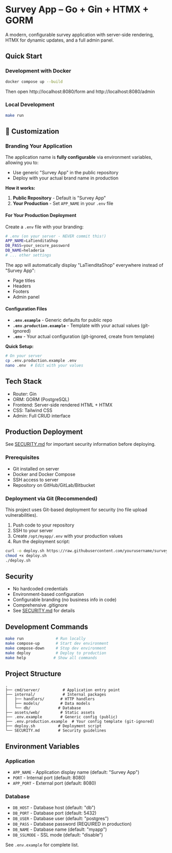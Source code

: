 # Survey App – Go + Gin + HTMX + GORM

A modern, configurable survey application with server-side rendering, HTMX for dynamic updates, and a full admin panel.

## Quick Start

### Development with Docker
```bash
docker compose up --build
```
Then open http://localhost:8080/form and http://localhost:8080/admin

### Local Development
```bash
make run
```

## 🎨 Customization

### Branding Your Application

The application name is **fully configurable** via environment variables, allowing you to:
- Use generic "Survey App" in the public repository
- Deploy with your actual brand name in production

**How it works:**

1. **Public Repository** - Default is "Survey App"
2. **Your Production** - Set `APP_NAME` in your `.env` file

#### For Your Production Deployment

Create a `.env` file with your branding:

```bash
# .env (on your server - NEVER commit this!)
APP_NAME=LaTienditaShop
DB_PASS=your_secure_password
DB_NAME=heladeria
# ... other settings
```

The app will automatically display "LaTienditaShop" everywhere instead of "Survey App":
- Page titles
- Headers
- Footers
- Admin panel

#### Configuration Files

- **`.env.example`** - Generic defaults for public repo
- **`.env.production.example`** - Template with your actual values (git-ignored)
- **`.env`** - Your actual configuration (git-ignored, create from template)

**Quick Setup:**
```bash
# On your server
cp .env.production.example .env
nano .env  # Edit with your values
```

## Tech Stack
- Router: Gin
- ORM: GORM (PostgreSQL)
- Frontend: Server-side rendered HTML + HTMX
- CSS: Tailwind CSS
- Admin: Full CRUD interface

## Production Deployment

See [SECURITY.md](SECURITY.md) for important security information before deploying.

### Prerequisites
- Git installed on server
- Docker and Docker Compose
- SSH access to server
- Repository on GitHub/GitLab/Bitbucket

### Deployment via Git (Recommended)

This project uses Git-based deployment for security (no file upload vulnerabilities).

1. Push code to your repository
2. SSH to your server
3. Create `/opt/myapp/.env` with your production values
4. Run the deployment script:

```bash
curl -o deploy.sh https://raw.githubusercontent.com/yourusername/survey-app/main/deploy.sh
chmod +x deploy.sh
./deploy.sh
```

## Security
- No hardcoded credentials
- Environment-based configuration
- Configurable branding (no business info in code)
- Comprehensive .gitignore
- See [SECURITY.md](SECURITY.md) for details

## Development Commands
```bash
make run              # Run locally
make compose-up       # Start dev environment
make compose-down     # Stop dev environment
make deploy           # Deploy to production
make help            # Show all commands
```

## Project Structure
```
.
├── cmd/server/          # Application entry point
├── internal/            # Internal packages
│   ├── handlers/       # HTTP handlers
│   ├── models/         # Data models
│   └── db/            # Database
├── assets/web/         # Static assets
├── .env.example        # Generic config (public)
├── .env.production.example  # Your config template (git-ignored)
├── deploy.sh          # Deployment script
└── SECURITY.md        # Security guidelines
```

## Environment Variables

### Application
- `APP_NAME` - Application display name (default: "Survey App")
- `PORT` - Internal port (default: 8080)
- `APP_PORT` - External port (default: 8080)

### Database
- `DB_HOST` - Database host (default: "db")
- `DB_PORT` - Database port (default: 5432)
- `DB_USER` - Database user (default: "postgres")
- `DB_PASS` - Database password (REQUIRED in production)
- `DB_NAME` - Database name (default: "myapp")
- `DB_SSLMODE` - SSL mode (default: "disable")

See `.env.example` for complete list.
